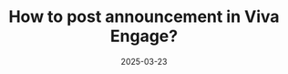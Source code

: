 ---
layout: page
title: 'How to post announcement in Viva Engage?'
menubar: docs_menu
hero_image: '/img/IMG_20220521_140146.jpg'
show_sidebar: false
hero_height: is-small
date: '2025-03-23'
---